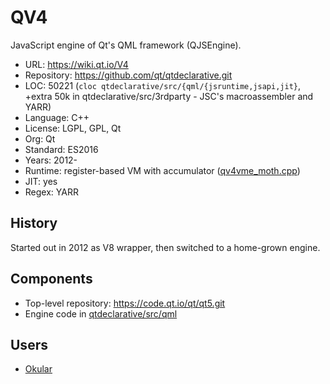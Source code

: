 # QV4

JavaScript engine of Qt's QML framework (QJSEngine).

* URL:        https://wiki.qt.io/V4
* Repository: https://github.com/qt/qtdeclarative.git
* LOC:        50221 (`cloc qtdeclarative/src/{qml/{jsruntime,jsapi,jit}`, +extra 50k in qtdeclarative/src/3rdparty - JSC's macroassembler and YARR)
* Language:   C++
* License:    LGPL, GPL, Qt
* Org:        Qt
* Standard:   ES2016
* Years:      2012-
* Runtime:    register-based VM with accumulator ([qv4vme_moth.cpp](https://github.com/qt/qtdeclarative/blob/dev/src/qml/jsruntime/qv4vme_moth.cpp))
* JIT:        yes
* Regex:      YARR

## History

Started out in 2012 as V8 wrapper, then switched to a home-grown engine.

## Components

* Top-level repository: https://code.qt.io/qt/qt5.git
* Engine code in [qtdeclarative/src/qml](https://github.com/qt/qtdeclarative/tree/dev/src/qml)

## Users

* [Okular](https://github.com/KDE/okular)
